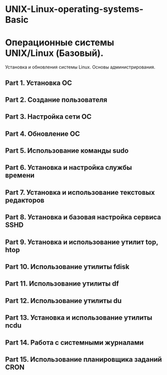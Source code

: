 # UNIX-Linux-operating-systems-Basic
# Операционные системы UNIX/Linux (Базовый).

Установка и обновления системы Linux. Основы администрирования.

## Part 1. Установка ОС

## Part 2. Создание пользователя

## Part 3. Настройка сети ОС

## Part 4. Обновление ОС

## Part 5. Использование команды **sudo**

## Part 6. Установка и настройка службы времени

## Part 7. Установка и использование текстовых редакторов 

## Part 8. Установка и базовая настройка сервиса **SSHD**

## Part 9. Установка и использование утилит **top**, **htop**

## Part 10. Использование утилиты **fdisk**

## Part 11. Использование утилиты **df** 

## Part 12. Использование утилиты **du**

## Part 13. Установка и использование утилиты **ncdu**

## Part 14. Работа с системными журналами

## Part 15. Использование планировщика заданий **CRON**
